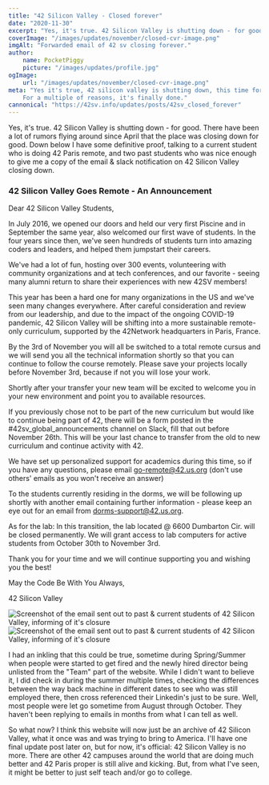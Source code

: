 ```yaml
---
title: "42 Silicon Valley - Closed forever"
date: "2020-11-30"
excerpt: "Yes, it's true. 42 Silicon Valley is shutting down - for good."
coverImage: "/images/updates/november/closed-cvr-image.png"
imgAlt: "Forwarded email of 42 sv closing forever."
author:
    name: PocketPiggy
    picture: "/images/updates/profile.jpg"
ogImage:
    url: "/images/updates/november/closed-cvr-image.png"
meta: "Yes it's true, 42 silicon valley is shutting down, this time for good.
    For a multiple of reasons, it's finally done."
cannonical: "https://42sv.info/updates/posts/42sv_closed_forever"
---
```


<p class='blog-p'>
Yes, it's true. 42 Silicon Valley is shutting down - for good. There have been
a lot of rumors flying around since April that the place was closing down for
good. Down below I have some definitive proof, talking to a current student who
is doing 42 Paris remote, and two past students who was nice enough to give me
a copy of the email & slack notification on 42 Silicon Valley closing down.  
</p>

<div class='blog-transcription'>
<h3> 42 Silicon Valley Goes Remote - An Announcement </h3>

Dear 42 Silicon Valley Students,

In July 2016, we opened our doors and held our very first Piscine and in September the same year, also welcomed our first wave of students. In the four years since then, we've seen hundreds of students turn into amazing coders and leaders, and helped them jumpstart their careers.

We've had a lot of fun, hosting over 300 events, volunteering with community organizations and at tech conferences, and our favorite - seeing many alumni return to share their experiences with new 42SV members!

This year has been a hard one for many organizations in the US and we've seen many changes everywhere. After careful consideration and review from our leadership, and due to the impact of the ongoing COVID-19 pandemic, 42 Silicon Valley will be shifting into a more sustainable remote-only curriculum, supported by the 42Network headquarters in Paris, France.

By the 3rd of November you will all be switched to a total remote cursus and we will send you all the technical information shortly so that you can continue to follow the course remotely. Please save your projects locally before November 3rd, because if not you will lose your work.

Shortly after your transfer your new team will be excited to welcome you in your new environment and point you to available resources.

If you previously chose not to be part of the new curriculum but would like to continue being part of 42, there will be a form posted in the #42sv_global_announcements channel on Slack, fill that out before November 26th. This will be your last chance to transfer from the old to new curriculum and continue activity with 42.

We have set up personalized support for academics during this time, so if you have any questions, please email go-remote@42.us.org (don't use others' emails as you won't receive an answer)

To the students currently residing in the dorms, we will be following up shortly with another email containing further information - please keep an eye out for an email from dorms-support@42.us.org.

As for the lab: In this transition, the lab located @ 6600 Dumbarton Cir. will be closed permanently. We will grant access to lab computers for active students from October 30th to November 3rd.

Thank you for your time and we will continue supporting you and wishing you the best!

May the Code Be With You Always,

42 Silicon Valley
</div>


<span class='blog-img'>
<img src="/images/updates/november/closed1.png" alt="Screenshot of the
    email sent out to past & current students of 42 Silicon Valley, informing of it's
    closure" />
</span>

<span class='blog-img'>
<img src="/images/updates/november/closed2.png" alt="Screenshot of the
    email sent out to past & current students of 42 Silicon Valley, informing of it's
    closure" />
</span>


<p class='blog-p'>
I had an inkling that this could be true, sometime during Spring/Summer
when people were started to get fired and the newly hired director being
unlisted from the "Team" part of the website. While I didn't want to believe it,
I did check in during the summer multiple times, checking the differences between
the way back machine in different dates to see who was still employed there, then
cross referenced their Linkedin's just to be sure. Well, most people were let go
sometime from August through October. They haven't been replying to emails in
months from what I can tell as well.
</p>

<p class='blog-p'>
So what now? I think this website will now just be an archive of 42 Silicon
Valley, what it once was and was trying to bring to America. I'll have one final
update post later on, but for now, it's official: 42 Silicon Valley is no more.
There are other 42 campuses around the world that are doing much better and
42 Paris proper is still alive and kicking. But, from what I've seen, it might
be better to just self teach and/or go to college.
</p>
